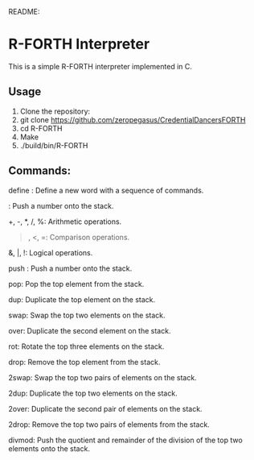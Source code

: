 README: 
# R-FORTH Interpreter
This is a simple R-FORTH interpreter implemented in C.
## Usage
1. Clone the repository:
2. git clone https://github.com/zeropegasus/CredentialDancersFORTH
3. cd R-FORTH
4. Make
5. ./build/bin/R-FORTH

## Commands:

define <word> <commands>: Define a new word with a sequence of commands.

<number>: Push a number onto the stack.

+, -, *, /, %: Arithmetic operations.

>, <, =: Comparison operations.

&, |, !: Logical operations.

push <number>: Push a number onto the stack.

pop: Pop the top element from the stack.

dup: Duplicate the top element on the stack.

swap: Swap the top two elements on the stack.

over: Duplicate the second element on the stack.

rot: Rotate the top three elements on the stack.

drop: Remove the top element from the stack.

2swap: Swap the top two pairs of elements on the stack.

2dup: Duplicate the top two elements on the stack.

2over: Duplicate the second pair of elements on the stack.

2drop: Remove the top two pairs of elements from the stack.

divmod: Push the quotient and remainder of the division of the top two elements onto the stack.


